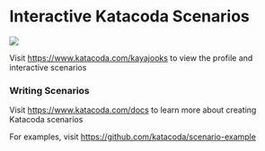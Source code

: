# Interactive Katacoda Scenarios

[![](http://shields.katacoda.com/katacoda/kayajooks/count.svg)](https://www.katacoda.com/kayajooks "Get your profile on Katacoda.com")

Visit https://www.katacoda.com/kayajooks to view the profile and interactive scenarios

### Writing Scenarios
Visit https://www.katacoda.com/docs to learn more about creating Katacoda scenarios

For examples, visit https://github.com/katacoda/scenario-example

